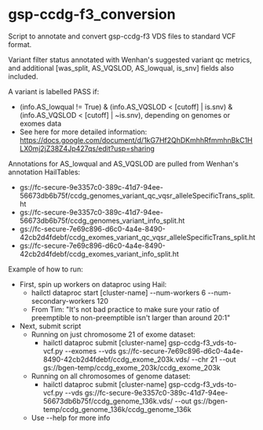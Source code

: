 # gsp-ccdg-f3_conversion

Script to annotate and convert gsp-ccdg-f3 VDS files to standard VCF format. 

Variant filter status annotated with Wenhan's suggested variant qc metrics, and additional [was_split, AS_VQSLOD, AS_lowqual, is_snv] fields also included.

A variant is labelled PASS if:
* (info.AS_lowqual != True) & (info.AS_VQSLOD < [cutoff] | is.snv) & (info.AS_VQSLOD < [cutoff] | ~is.snv), depending on genomes or exomes data
* See here for more detailed information: https://docs.google.com/document/d/1kG7Hf2QhDKmhhRfmmhnBkC1HLX0mj2jZ38Z4Jp427qs/edit?usp=sharing


Annotations for AS_lowqual and AS_VQSLOD are pulled from Wenhan's annotation HailTables:
* gs://fc-secure-9e3357c0-389c-41d7-94ee-56673db6b75f/ccdg_genomes_variant_qc_vqsr_alleleSpecificTrans_split.ht
* gs://fc-secure-9e3357c0-389c-41d7-94ee-56673db6b75f/ccdg_genomes_variant_info_split.ht
* gs://fc-secure-7e69c896-d6c0-4a4e-8490-42cb2d4fdebf/ccdg_exomes_variant_qc_vqsr_alleleSpecificTrans_split.ht
* gs://fc-secure-7e69c896-d6c0-4a4e-8490-42cb2d4fdebf/ccdg_exomes_variant_info_split.ht


Example of how to run:
* First, spin up workers on dataproc using Hail:
  * hailctl dataproc start [cluster-name] --num-workers 6 --num-secondary-workers 120 
  * From Tim: "It's not bad practice to make sure your ratio of preemptible to non-preemptible isn't larger than around 20:1"
* Next, submit script
  * Running on just chromosome 21 of exome dataset:
     * hailctl dataproc submit [cluster-name] gsp-ccdg-f3_vds-to-vcf.py --exomes --vds gs://fc-secure-7e69c896-d6c0-4a4e-8490-42cb2d4fdebf/ccdg_exome_203k.vds/ --chr 21 --out gs://bgen-temp/ccdg_exome_203k/ccdg_exome_203k
  * Running on all chromosomes of genome dataset:
     * hailctl dataproc submit [cluster-name] gsp-ccdg-f3_vds-to-vcf.py --vds gs://fc-secure-9e3357c0-389c-41d7-94ee-56673db6b75f/ccdg_genome_136k.vds/ --out gs://bgen-temp/ccdg_genome_136k/ccdg_genome_136k
  * Use --help for more info

